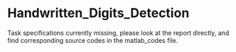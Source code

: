 # Handwritten_Digits_Detection

Task specifications currently missing, please look at the report directly, and find corresponding source codes in the matlab_codes file.
